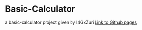 # Basic-Calculator
 a basic-calculator project given by I4GxZuri 
[Link to Github pages](https://oluwabusayomi11.github.io/Basic-Calculator/)
